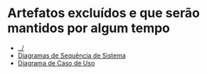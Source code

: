 # Artefatos excluídos e que serão mantidos por algum tempo

- [../](../README.md)
- [Diagramas de Sequência de Sistema](./Diagrama%20de%20Sequ%C3%AAncia%20de%20Sistema/README.md)
- [Diagrama de Caso de Uso](./Diagrama%20de%20Caso%20de%20Uso/README.md)
